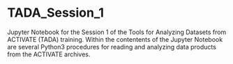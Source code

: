 # TADA_Session_1
Jupyter Notebook for the Session 1 of the Tools for Analyzing Datasets from ACTIVATE (TADA) training. Within the contentents of the Jupyter Notebook are several Python3 procedures for reading and analyzing data products from the ACTIVATE archives.
